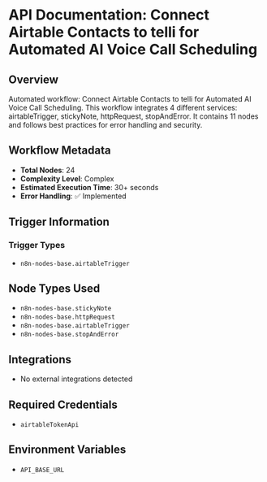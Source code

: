 # API Documentation: Connect Airtable Contacts to telli for Automated AI Voice Call Scheduling

## Overview
Automated workflow: Connect Airtable Contacts to telli for Automated AI Voice Call Scheduling. This workflow integrates 4 different services: airtableTrigger, stickyNote, httpRequest, stopAndError. It contains 11 nodes and follows best practices for error handling and security.

## Workflow Metadata
- **Total Nodes**: 24
- **Complexity Level**: Complex
- **Estimated Execution Time**: 30+ seconds
- **Error Handling**: ✅ Implemented

## Trigger Information
### Trigger Types
- `n8n-nodes-base.airtableTrigger`

## Node Types Used
- `n8n-nodes-base.stickyNote`
- `n8n-nodes-base.httpRequest`
- `n8n-nodes-base.airtableTrigger`
- `n8n-nodes-base.stopAndError`

## Integrations
- No external integrations detected

## Required Credentials
- `airtableTokenApi`

## Environment Variables
- `API_BASE_URL`
